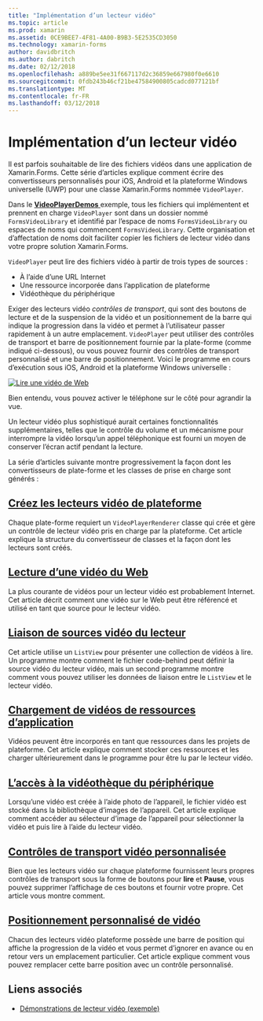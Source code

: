 ```yaml
---
title: "Implémentation d’un lecteur vidéo"
ms.topic: article
ms.prod: xamarin
ms.assetid: 0CE9BEE7-4F81-4A00-B9B3-5E2535CD3050
ms.technology: xamarin-forms
author: davidbritch
ms.author: dabritch
ms.date: 02/12/2018
ms.openlocfilehash: a889be5ee31f667117d2c36859e667980f0e6610
ms.sourcegitcommit: 0fdb243b46cf21be47584900805cadcd077121bf
ms.translationtype: MT
ms.contentlocale: fr-FR
ms.lasthandoff: 03/12/2018
---
```

# <a name="implementing-a-video-player"></a>Implémentation d’un lecteur vidéo

Il est parfois souhaitable de lire des fichiers vidéos dans une application de Xamarin.Forms. Cette série d’articles explique comment écrire des convertisseurs personnalisés pour iOS, Android et la plateforme Windows universelle (UWP) pour une classe Xamarin.Forms nommée `VideoPlayer`.

Dans le [ **VideoPlayerDemos** ](https://developer.xamarin.com/samples/xamarin-forms/customrenderers/VideoPlayerDemos/) exemple, tous les fichiers qui implémentent et prennent en charge `VideoPlayer` sont dans un dossier nommé `FormsVideoLibrary` et identifié par l’espace de noms `FormsVideoLibrary` ou espaces de noms qui commencent `FormsVideoLibrary`. Cette organisation et d’affectation de noms doit faciliter copier les fichiers de lecteur vidéo dans votre propre solution Xamarin.Forms.

`VideoPlayer` peut lire des fichiers vidéo à partir de trois types de sources :

- À l’aide d’une URL Internet
- Une ressource incorporée dans l’application de plateforme
- Vidéothèque du périphérique

Exiger des lecteurs vidéo *contrôles de transport*, qui sont des boutons de lecture et de la suspension de la vidéo et un positionnement de la barre qui indique la progression dans la vidéo et permet à l’utilisateur passer rapidement à un autre emplacement. `VideoPlayer` peut utiliser des contrôles de transport et barre de positionnement fournie par la plate-forme (comme indiqué ci-dessous), ou vous pouvez fournir des contrôles de transport personnalisé et une barre de positionnement. Voici le programme en cours d’exécution sous iOS, Android et la plateforme Windows universelle :

[![Lire une vidéo de Web](web-videos-images/playwebvideo-small.png "lire une vidéo de Web")](web-videos-images/playwebvideo-large.png#lightbox "lire la vidéo sur le Web")

Bien entendu, vous pouvez activer le téléphone sur le côté pour agrandir la vue.

Un lecteur vidéo plus sophistiqué aurait certaines fonctionnalités supplémentaires, telles que le contrôle du volume et un mécanisme pour interrompre la vidéo lorsqu’un appel téléphonique est fourni un moyen de conserver l’écran actif pendant la lecture.

La série d’articles suivante montre progressivement la façon dont les convertisseurs de plate-forme et les classes de prise en charge sont générés :

## <a name="creating-the-platform-video-playersplayer-creationmd"></a>[Créez les lecteurs vidéo de plateforme](player-creation.md)

Chaque plate-forme requiert un `VideoPlayerRenderer` classe qui crée et gère un contrôle de lecteur vidéo pris en charge par la plateforme. Cet article explique la structure du convertisseur de classes et la façon dont les lecteurs sont créés.

## <a name="playing-a-web-videoweb-videosmd"></a>[Lecture d’une vidéo du Web](web-videos.md)

La plus courante de vidéos pour un lecteur vidéo est probablement Internet. Cet article décrit comment une vidéo sur le Web peut être référencé et utilisé en tant que source pour le lecteur vidéo.

## <a name="binding-video-sources-to-the-playersource-bindingsmd"></a>[Liaison de sources vidéo du lecteur](source-bindings.md)

Cet article utilise un `ListView` pour présenter une collection de vidéos à lire. Un programme montre comment le fichier code-behind peut définir la source vidéo du lecteur vidéo, mais un second programme montre comment vous pouvez utiliser les données de liaison entre le `ListView` et le lecteur vidéo.

## <a name="loading-application-resource-videosloading-resourcesmd"></a>[Chargement de vidéos de ressources d’application](loading-resources.md)

Vidéos peuvent être incorporés en tant que ressources dans les projets de plateforme. Cet article explique comment stocker ces ressources et les charger ultérieurement dans le programme pour être lu par le lecteur vidéo.

## <a name="accessing-the-devices-video-libraryaccessing-librarymd"></a>[L’accès à la vidéothèque du périphérique](accessing-library.md)

Lorsqu’une vidéo est créée à l’aide photo de l’appareil, le fichier vidéo est stocké dans la bibliothèque d’images de l’appareil. Cet article explique comment accéder au sélecteur d’image de l’appareil pour sélectionner la vidéo et puis lire à l’aide du lecteur vidéo.

## <a name="custom-video-transport-controlscustom-transportmd"></a>[Contrôles de transport vidéo personnalisée](custom-transport.md)

Bien que les lecteurs vidéo sur chaque plateforme fournissent leurs propres contrôles de transport sous la forme de boutons pour **lire** et **Pause**, vous pouvez supprimer l’affichage de ces boutons et fournir votre propre. Cet article vous montre comment.

## <a name="custom-video-positioningcustom-positioningmd"></a>[Positionnement personnalisé de vidéo](custom-positioning.md)

Chacun des lecteurs vidéo plateforme possède une barre de position qui affiche la progression de la vidéo et vous permet d’ignorer en avance ou en retour vers un emplacement particulier. Cet article explique comment vous pouvez remplacer cette barre position avec un contrôle personnalisé.





## <a name="related-links"></a>Liens associés

- [Démonstrations de lecteur vidéo (exemple)](https://developer.xamarin.com/samples/xamarin-forms/customrenderers/VideoPlayerDemos/)
